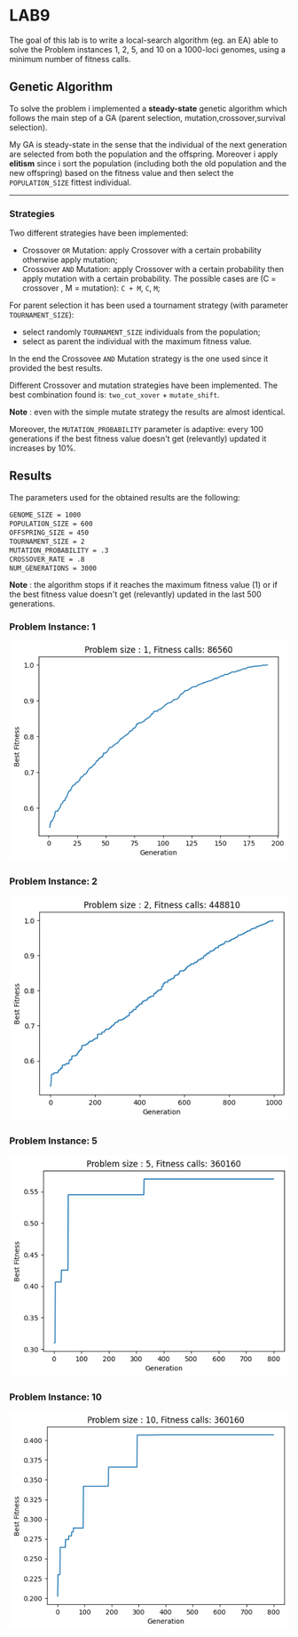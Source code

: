 # LAB9 

The goal of this lab is to write a local-search algorithm (eg. an EA) able to solve the Problem instances 1, 2, 5, and 10 on a 1000-loci genomes, using a minimum number of fitness calls.

## Genetic Algorithm

To solve the problem i implemented a **steady-state** genetic algorithm which follows the main step of a GA (parent selection, mutation,crossover,survival selection). 

My GA is steady-state in the sense that the individual of the next generation are selected from both the population and the offspring. Moreover i apply **elitism** since i sort the population (including both the old population and the new offspring) based on the fitness value and then select the `POPULATION_SIZE` fittest individual.

___

### Strategies
Two different strategies have been implemented:

- Crossover `OR` Mutation: apply Crossover with a certain probability otherwise apply mutation;
- Crossover `AND` Mutation: apply Crossover with a certain probability then apply mutation with a certain probability. The possible cases are (C = crossover , M = mutation): `C + M`, `C`, `M`;

For parent selection it has been used a tournament strategy (with parameter `TOURNAMENT_SIZE`): 
- select randomly `TOURNAMENT_SIZE` individuals from the population;
- select as parent the individual with the maximum fitness value.

In the end the Crossovee `AND` Mutation strategy is the one used since it provided the best results.

Different Crossover and mutation strategies have been implemented. The best combination found is: `two_cut_xover` + `mutate_shift`. 

**Note** : even with the simple mutate strategy the results are almost identical.

Moreover, the `MUTATION_PROBABILITY` parameter is adaptive: every 100 generations if the best fitness value doesn't get (relevantly) updated it increases by 10%.

## Results

The parameters used for the obtained results are the following:

```
GENOME_SIZE = 1000
POPULATION_SIZE = 600
OFFSPRING_SIZE = 450
TOURNAMENT_SIZE = 2
MUTATION_PROBABILITY = .3
CROSSOVER_RATE = .8
NUM_GENERATIONS = 3000

```
**Note** : the algorithm stops if it reaches the maximum fitness value (1) or if the best fitness value doesn't get (relevantly) updated in the last 500 generations.

### Problem Instance: 1
![Image](images/P1_600_450.png)

### Problem Instance: 2
![Image](images/P2_600_450.png)

### Problem Instance: 5
![Image](images/P5_600_450.png)

### Problem Instance: 10
![Image](images/P10_600_450.png)